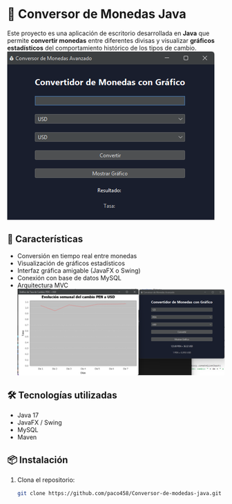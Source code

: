 # 💱 Conversor de Monedas Java

Este proyecto es una aplicación de escritorio desarrollada en **Java** que permite **convertir monedas** entre diferentes divisas y visualizar **gráficos estadísticos** del comportamiento histórico de los tipos de cambio.
![Vista de la interfaz](Capturas_proyecto/cop1.png)


## 🚀 Características
- Conversión en tiempo real entre monedas
- Visualización de gráficos estadísticos
- Interfaz gráfica amigable (JavaFX o Swing)
- Conexión con base de datos MySQL
- Arquitectura MVC
![Vista de la interfaz](Capturas_proyecto/cop3.png)

## 🛠️ Tecnologías utilizadas
- Java 17
- JavaFX / Swing
- MySQL
- Maven

## 📦 Instalación
1. Clona el repositorio:
   ```bash
   git clone https://github.com/paco458/Conversor-de-modedas-java.git
